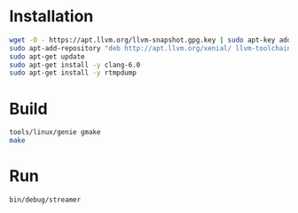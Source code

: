 # Installation
```bash
wget -O - https://apt.llvm.org/llvm-snapshot.gpg.key | sudo apt-key add -
sudo apt-add-repository "deb http://apt.llvm.org/xenial/ llvm-toolchain-xenial-6.0 main"
sudo apt-get update
sudo apt-get install -y clang-6.0
sudo apt-get install -y rtmpdump
```

# Build
```bash
tools/linux/genie gmake
make
```

# Run
```bash
bin/debug/streamer
```